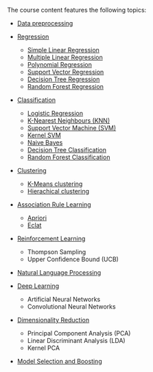 The course content features the following topics:
* [Data preprocessing](https://github.com/Mufumi/Udemy-Machine-Learning-A_Z-Online_Course/tree/main/Python/Data%20pre-processing)

* [Regression](https://github.com/Mufumi/Udemy-Machine-Learning-A_Z-Online_Course/tree/main/Python/Regression)
  * [Simple Linear Regression](https://github.com/Mufumi/Udemy-Machine-Learning-A_Z-Online_Course/tree/main/Python/Regression/Simple%20Linear%20Regression)
  * [Multiple Linear Regression](https://github.com/Mufumi/Udemy-Machine-Learning-A_Z-Online_Course/tree/main/Python/Regression/Multiple%20Linear%20Regression)
  * [Polynomial Regression](https://github.com/Mufumi/Udemy-Machine-Learning-A_Z-Online_Course/tree/main/Python/Regression/Polynomial%20Regression)
  * [Support Vector Regression](https://github.com/Mufumi/Udemy-Machine-Learning-A_Z-Online_Course/tree/main/Python/Regression/Support%20Vector%20Regression)
  * [Decision Tree Regression](https://github.com/Mufumi/Udemy-Machine-Learning-A_Z-Online_Course/tree/main/Python/Regression/Decision%20Tree%20Regression)
  * [Random Forest Regression](https://github.com/Mufumi/Udemy-Machine-Learning-A_Z-Online_Course/tree/main/Python/Regression/Random%20Forest%20Regression)

* [Classification](https://github.com/Mufumi/Udemy-Machine-Learning-A_Z-Online_Course/tree/main/Python/Classification)
  * [Logistic Regression](https://github.com/Mufumi/Udemy-Machine-Learning-A_Z-Online_Course/tree/main/Python/Classification/Logistic%20Regression)
  * [K-Nearest Neighbours (KNN)](https://github.com/Mufumi/Udemy-Machine-Learning-A_Z-Online_Course/tree/main/Python/Classification/K-NN)
  * [Support Vector Machine (SVM)](https://github.com/Mufumi/Udemy-Machine-Learning-A_Z-Online_Course/tree/main/Python/Classification/SVM)
  * [Kernel SVM](https://github.com/Mufumi/Udemy-Machine-Learning-A_Z-Online_Course/tree/main/Python/Classification/Kernel%20SVM)
  * [Naive Bayes](https://github.com/Mufumi/Udemy-Machine-Learning-A_Z-Online_Course/tree/main/Python/Classification/Naive%20Bayes)
  * [Decision Tree Classification](https://github.com/Mufumi/Udemy-Machine-Learning-A_Z-Online_Course/tree/main/Python/Classification/Decision%20Tree%20Classification)
  * [Random Forest Classification](https://github.com/Mufumi/Udemy-Machine-Learning-A_Z-Online_Course/tree/main/Python/Classification/Random%20Forest%20Classification)

* [Clustering](https://github.com/Mufumi/Udemy-Machine-Learning-A_Z-Online_Course/tree/main/Python/Clustering)
  * [K-Means clustering](https://github.com/Mufumi/Udemy-Machine-Learning-A_Z-Online_Course/tree/main/Python/Clustering/K-Means)
  * [Hierachical clustering](https://github.com/Mufumi/Udemy-Machine-Learning-A_Z-Online_Course/tree/main/Python/Clustering/Hierachical%20Clustering)

* [Association Rule Learning](https://github.com/Mufumi/Udemy-Machine-Learning-A_Z-Online_Course/tree/main/Python/Association%20Rule%20Learning)
  * [Apriori](https://github.com/Mufumi/Udemy-Machine-Learning-A_Z-Online_Course/tree/main/Python/Association%20Rule%20Learning/Apriori)
  * [Eclat](https://github.com/Mufumi/Udemy-Machine-Learning-A_Z-Online_Course/tree/main/Python/Association%20Rule%20Learning/Eclat)

* [Reinforcement Learning](https://github.com/Mufumi/Udemy-Machine-Learning-A_Z-Online_Course/tree/main/Python/Reinforcement%20Learning)
  * Thompson Sampling
  * Upper Confidence Bound (UCB)

* [Natural Language Processing](https://github.com/Mufumi/Udemy-Machine-Learning-A_Z-Online_Course/tree/main/Python/Natural%20Language%20Processing)

* [Deep Learning](https://github.com/Mufumi/Udemy-Machine-Learning-A_Z-Online_Course/tree/main/Python/Deep%20Learning)
  * Artificial Neural Networks
  * Convolutional Neural Networks

* [Dimensionality Reduction](https://github.com/Mufumi/Udemy-Machine-Learning-A_Z-Online_Course/tree/main/Python/Dimensionality%20Reduction)
  * Principal Component Analysis (PCA)
  *  Linear Discriminant Analysis (LDA)
  *  Kernel PCA

* [Model Selection and Boosting](https://github.com/Mufumi/Udemy-Machine-Learning-A_Z-Online_Course/tree/main/Python/Model%20Selection%20and%20Boosting)
